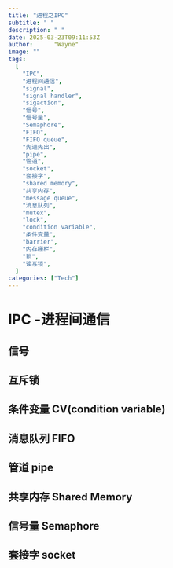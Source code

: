 ```yaml
---
title: "进程之IPC"
subtitle: " "
description: " "
date: 2025-03-23T09:11:53Z
author:      "Wayne"
image: ""
tags:
  [
    "IPC",
    "进程间通信",
    "signal",
    "signal handler",
    "sigaction",
    "信号",
    "信号量",
    "Semaphore",
    "FIFO",
    "FIFO queue",
    "先进先出",
    "pipe",
    "管道",
    "socket",
    "套接字",
    "shared memory",
    "共享内存",
    "message queue",
    "消息队列",
    "mutex",
    "lock",
    "condition variable",
    "条件变量",
    "barrier",
    "内存栅栏",
    "锁",
    "读写锁",
  ]
categories: ["Tech"]
---
```


# IPC -进程间通信

## 信号

## 互斥锁

## 条件变量 CV(condition variable)

## 消息队列 FIFO

## 管道 pipe

## 共享内存 Shared Memory

## 信号量 Semaphore

## 套接字 socket
